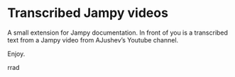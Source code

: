 # Transcribed Jampy videos

A small extension for Jampy documentation.
In front of you is a transcribed text from a Jampy video from AJushev’s Youtube channel.

Enjoy.

rrad
